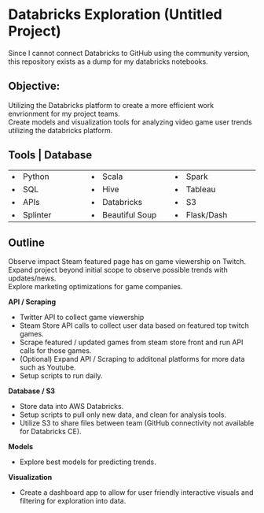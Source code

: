 # Databricks Exploration (Untitled Project)
Since I cannot connect Databricks to GitHub using the community version, this repository exists as a dump for my databricks notebooks.  

## Objective: 
Utilizing the Databricks platform to create a more efficient work envrionment for my project teams.  
Create models and visualization tools for analyzing video game user trends utilizing the databricks platform.

## Tools | Database
<table border="0" >
 <tr>
    <td width="200px"><li>Python</li></td>
    <td width="200px"><li>Scala</li></td>
    <td width="200px"><li>Spark</li></td>
 </tr>
 <tr>
    <td width="200px"><li>SQL</li></td>
    <td width="200px"><li>Hive</li></td>
    <td width="200px"><li>Tableau</li></td>
 </tr>
 <tr>
    <td width="200px"><li>APIs</li></td>
    <td width="200px"><li>Databricks</li></td>
    <td width="200px"><li>S3</li></td>
 </tr>
  <tr>
    <td width="200px"><li>Splinter</li></td>
    <td width="200px"><li>Beautiful Soup</li></td>
    <td width="200px"><li>Flask/Dash</li></td>
 </tr>
</table>

## Outline
Observe impact Steam featured page has on game viewership on Twitch.  
Expand project beyond initial scope to observe possible trends with updates/news.  
Explore marketing optimizations for game companies.

**API / Scraping**
- Twitter API to collect game viewership
- Steam Store API calls to collect user data based on featured top twitch games.
- Scrape featured / updated games from steam store front and run API calls for those games.
- (Optional) Expand API / Scraping to additonal platforms for more data such as Youtube.
- Setup scripts to run daily.

**Database / S3**
- Store data into AWS Databricks.
- Setup scripts to pull only new data, and clean for analysis tools.
- Utilize S3 to share files between team (GitHub connectivity not available for Databricks CE).

**Models**
- Explore best models for predicting trends.

**Visualization**  
- Create a dashboard app to allow for user friendly interactive visuals and filtering for exploration into data.
